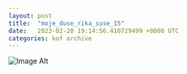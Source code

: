 ```yaml
---
layout:	post
title:	"moje_duse_rika_suse_15"
date:	2023-02-20 19:14:56.410729499 +0000 UTC
categories:	kof archive
---
```


![Image Alt](https://k0f.github.io/assets/moje_duse_rika_suse_15.png)
